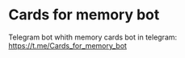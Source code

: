 # Cards for memory bot
Telegram bot whith memory cards
bot in telegram:
https://t.me/Cards_for_memory_bot
